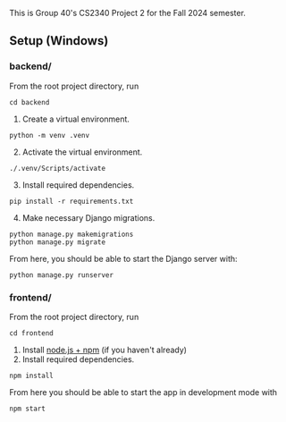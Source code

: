 This is Group 40's CS2340 Project 2 for the Fall 2024 semester.

## Setup (Windows)
### backend/
From the root project directory, run
```
cd backend
```
1. Create a virtual environment.
```
python -m venv .venv
```
2. Activate the virtual environment.
```
./.venv/Scripts/activate
```
3. Install required dependencies.
```
pip install -r requirements.txt
```
4. Make necessary Django migrations.
```
python manage.py makemigrations
python manage.py migrate
```
From here, you should be able to start the Django server with:
```
python manage.py runserver
```
### frontend/
From the root project directory, run
```
cd frontend
```
1. Install [node.js + npm](https://nodejs.org/en) (if you haven't already)
2. Install required dependencies.
```
npm install
```
From here you should be able to start the app in development mode with
```
npm start
```
